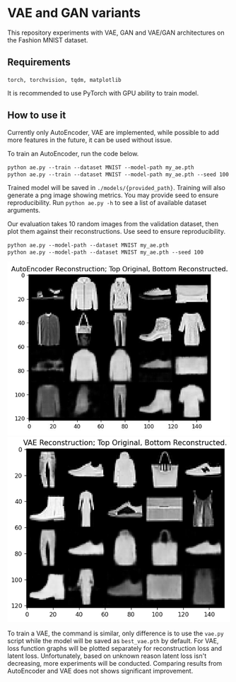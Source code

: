 # VAE and GAN variants

This repository experiments with VAE, GAN and VAE/GAN architectures on the Fashion MNIST dataset.

## Requirements

`torch, torchvision, tqdm, matplotlib`

It is recommended to use PyTorch with GPU ability to train model. 

## How to use it

Currently only AutoEncoder, VAE are implemented, while possible to add more features in the future, 
it can be used without issue. 

To train an AutoEncoder, run the code below. 
```
python ae.py --train --dataset MNIST --model-path my_ae.pth
python ae.py --train --dataset MNIST --model-path my_ae.pth --seed 100
```
Trained model will be saved in `./models/{provided_path}`. 
Training will also generate a png image showing metrics. 
You may provide seed to ensure reproducibility.
Run `python ae.py -h` to see a list of available dataset arguments. 

Our evaluation takes 10 random images from the validation dataset,
then plot them against their reconstructions. 
Use seed to ensure reproducibility.
```
python ae.py --model-path --dataset MNIST my_ae.pth
python ae.py --model-path --dataset MNIST my_ae.pth --seed 100
```
![Images reconstructed by a trained autoencoder.](./media/image_compare.png)
![Images reconstructed by a trained VAE.](./media/vae_compare.png)

To train a VAE, the command is similar, only difference is to use the `vae.py` script
while the model will be saved as `best_vae.pth` by default. 
For VAE, loss function graphs will be plotted separately for reconstruction loss
and latent loss. 
Unfortunately, based on unknown reason latent loss isn't decreasing, more
experiments will be conducted. 
Comparing results from AutoEncoder and VAE does not shows significant improvement. 